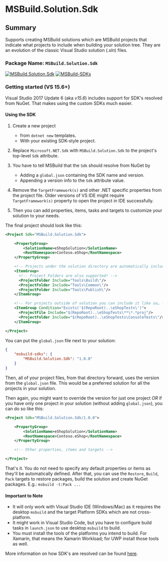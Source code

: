 # MSBuild.Solution.Sdk

## Summary

Supports creating MSBuild solutions which are MSBuild projects that indicate what projects to include when building your solution tree.
They are an evolution of the classic Visual Studio solution (_.sln_) files.

### Package Name: `MSBuild.Solution.Sdk`

[![MSBuild.Solution.Sdk](https://img.shields.io/myget/msbuild-sdks/v/MSBuild.Solution.Sdk.svg)](https://myget.org/feed/msbuild-sdks/package/nuget/MSBuild.Solution.Sdk)
[![MSBuild-SDKs](https://img.shields.io/badge/msbuild--sdks-myget-brightgreen.svg)](https://myget.org/gallery/msbuild-sdks)

### Getting started (VS 15.6+)

Visual Studio 2017 Update 6 (aka _v15.6_) includes support for SDK's resolved from NuGet. That makes using the custom SDKs much easier.

#### Using the SDK

1. Create a new project
    - from `dotnet new` templates.
    - With your existing SDK-style project.

2. Replace `Microsoft.NET.Sdk` with `MSBuild.Solution.Sdk` to the project's top-level `Sdk` attribute.

3. You have to tell MSBuild that the `Sdk` should resolve from NuGet by
    - Adding a `global.json` containing the SDK name and version.
    - Appending a version info to the `Sdk` attribute value.

4. Remove the `TargetFramework(s)` and other .NET specific properties from the project file. Older versions of VS IDE might require `TargetFramework(s)` property to open the project in IDE successfully.

5. Then you can add properties, items, tasks and targets to customize your solution to your needs.

The final project should look like this:

```xml
<Project Sdk="MSBuild.Solution.Sdk">

    <PropertyGroup>
        <SolutionName>eShopSolution</SolutionName>
        <RootNamespace>Contoso.eShop</RootNamespace>
    </PropertyGroup>

    <!-- Projects under the solution directory are automatically included -->
    <ItemGroup>
      <!-- Project Folders are also supported! -->
      <ProjectFolder Include="Tools\Build\"/>
      <ProjectFolder Include="Tools\Common\"/>
      <ProjectFolder Include="Tools\Publish\"/>
    </ItemGroup>

    <!-- For projects outside of solution you can include it like so… -->
    <ItemGroup Condition="Exists('$(RepoRoot)..\eShopTests\')">
      <ProjectFile Include="$(RepoRoot)..\eShopTests\**\*.*proj"/>
      <ProjectFolder Include="$(RepoRoot)..\eShopTests\ConsoleTests\"/>
    </ItemGroup>

</Project>
```

You can put the `global.json` file next to your solution:

```json
{
    "msbuild-sdks": {
        "MSBuild.Solution.Sdk": "1.0.0"
    }
}
```

Then, all of your project files, from that directory forward, uses the version from the `global.json` file.
This would be a preferred solution for all the projects in your solution.

Then again, you might want to override the version for just one project _OR_ if you have only one project in your solution (without adding `global.json`), you can do so like this:

```xml
<Project Sdk="MSBuild.Solution.Sdk/1.0.0">

    <PropertyGroup>
        <SolutionName>eShopSolution</SolutionName>
        <RootNamespace>Contoso.eShop</RootNamespace>
    </PropertyGroup>

    <!-- Other properties, items and targets -->

</Project>
```

That's it. You do not need to specify any default properties or items as they'll be automatically defined.
After that, you can use the `Restore`, `Build`, `Pack` targets to restore packages, build the solution and create NuGet packages. E.g.: `msbuild -t:Pack ...`

#### Important to Note

- It will only work with Visual Studio IDE (Windows/Mac) as it requires the desktop `msbuild` and the target Platform SDKs which are not cross-platform.
- It might work in Visual Studio Code, but you have to configure build tasks in `launch.json` to use desktop `msbuild` to build.
- You must install the tools of the platforms you intend to build. For Xamarin, that means the Xamarin Workload; for UWP install those tools as well.

More information on how SDK's are resolved can be found [here](https://docs.microsoft.com/visualstudio/msbuild/how-to-use-project-sdk#how-project-sdks-are-resolved).
